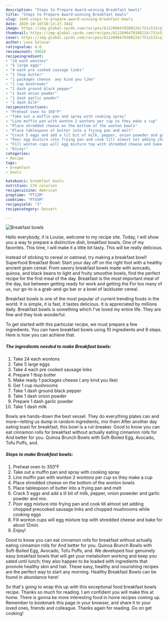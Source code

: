 ```yaml
---
description: "Steps to Prepare Award-winning Breakfast bowls"
title: "Steps to Prepare Award-winning Breakfast bowls"
slug: 1449-steps-to-prepare-award-winning-breakfast-bowls
date: 2020-10-16T10:13:27.344Z
image: https://img-global.cpcdn.com/recipes/6122096478388224/751x532cq70/breakfast-bowls-recipe-main-photo.jpg
thumbnail: https://img-global.cpcdn.com/recipes/6122096478388224/751x532cq70/breakfast-bowls-recipe-main-photo.jpg
cover: https://img-global.cpcdn.com/recipes/6122096478388224/751x532cq70/breakfast-bowls-recipe-main-photo.jpg
author: Lena Salazar
ratingvalue: 4.6
reviewcount: 49626
recipeingredient:
- "24 each wontons"
- "5 large eggs"
- "4 each pre cooked sausage links"
- "1 tbsp butter"
- "1 packages cheese  any kind you like"
- "1 cup mushrooms"
- "1 dash ground black pepper"
- "1 dash onion powder"
- "1 dash garlic powder"
- "1 dash milk"
recipeinstructions:
- "Preheat oven to 350°F"
- "Take out a muffin pan and spray with cooking spray"
- "Line muffin pan with wonton 2 wontons per cup so they make a cup"
- "Place shredded cheese on the bottom of the wonton bowls"
- "Place tablespoon of butter into a frying pan and melt"
- "Crack 5 eggs and add a lil bit of milk, pepper, onion poweder and garlic powder and mix."
- "Poor egg mixture into frying pan and cook till almost set adding chopped precooked sausage links and chopped mushrooms while cooking eggs"
- "Fill wonton cups will egg mixture top with shredded cheese and bake for about 12min."
- "Enjoy!"
categories:
- Recipe
tags:
- breakfast
- bowls

katakunci: breakfast bowls 
nutrition: 274 calories
recipecuisine: American
preptime: "PT12M"
cooktime: "PT45M"
recipeyield: "3"
recipecategory: Dessert

---
```



![Breakfast bowls](https://img-global.cpcdn.com/recipes/6122096478388224/751x532cq70/breakfast-bowls-recipe-main-photo.jpg)

Hello everybody, it is Louise, welcome to my recipe site. Today, I will show you a way to prepare a distinctive dish, breakfast bowls. One of my favorites. This time, I will make it a little bit tasty. This will be really delicious.

Instead of sticking to cereal or oatmeal, try making a breakfast bowl! Superfood Breakfast Bowl: Start your day off on the right foot with a healthy ancient grain cereal. From savory breakfast bowls made with avocado, quinoa, and black beans to light and fruity smoothie bowls, find the perfect recipe for the first meal of the day. Breakfast is the most important meal of the day, but between getting ready for work and getting the For too many of us, our go-to is a grab-and-go bar or a bowl of lackluster cereal.

Breakfast bowls is one of the most popular of current trending foods in the world. It is simple, it is fast, it tastes delicious. It is appreciated by millions daily. Breakfast bowls is something which I've loved my entire life. They are fine and they look wonderful.


To get started with this particular recipe, we must prepare a few ingredients. You can have breakfast bowls using 10 ingredients and 9 steps. Here is how you can achieve that.

<!--inarticleads1-->

##### The ingredients needed to make Breakfast bowls:

1. Take 24 each wontons
1. Take 5 large eggs
1. Take 4 each pre cooked sausage links
1. Prepare 1 tbsp butter
1. Make ready 1 packages cheese ( any kind you like)
1. Get 1 cup mushrooms
1. Take 1 dash ground black pepper
1. Take 1 dash onion powder
1. Prepare 1 dash garlic powder
1. Take 1 dash milk


Bowls are hands-down the best vessel. They do everything plates can and more—letting us dump in random ingredients, mix them After another day eating toast for breakfast, this bowl is a rut-breaker. Good to know you can eat cinnamon rolls for breakfast without actually eating cinnamon rolls for And better for you. Quinoa Brunch Bowls with Soft-Boiled Egg, Avocado, Tofu Puffs, and. 

<!--inarticleads2-->

##### Steps to make Breakfast bowls:

1. Preheat oven to 350°F
1. Take out a muffin pan and spray with cooking spray
1. Line muffin pan with wonton 2 wontons per cup so they make a cup
1. Place shredded cheese on the bottom of the wonton bowls
1. Place tablespoon of butter into a frying pan and melt
1. Crack 5 eggs and add a lil bit of milk, pepper, onion poweder and garlic powder and mix.
1. Poor egg mixture into frying pan and cook till almost set adding chopped precooked sausage links and chopped mushrooms while cooking eggs
1. Fill wonton cups will egg mixture top with shredded cheese and bake for about 12min.
1. Enjoy!


Good to know you can eat cinnamon rolls for breakfast without actually eating cinnamon rolls for And better for you. Quinoa Brunch Bowls with Soft-Boiled Egg, Avocado, Tofu Puffs, and. We developed four genuinely easy breakfast bowls that will get your metabolism working and keep you sated until lunch; they also happen to be loaded with ingredients that promote healthy skin and hair. These easy, healthy and nourishing recipes are the perfect way to start any morning. Healthy Breakfast Bowls can be found in abundance here! 

So that's going to wrap this up with this exceptional food breakfast bowls recipe. Thanks so much for reading. I am confident you will make this at home. There is gonna be more interesting food in home recipes coming up. Remember to bookmark this page in your browser, and share it to your loved ones, friends and colleague. Thanks again for reading. Go on get cooking!
